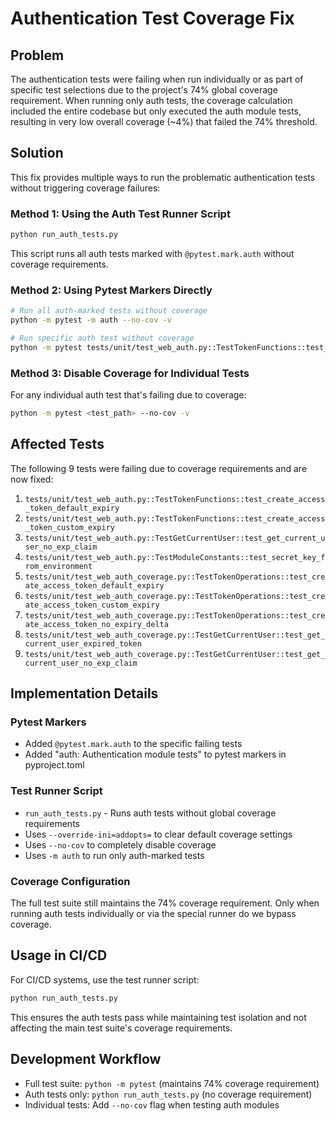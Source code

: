 # Authentication Test Coverage Fix

## Problem
The authentication tests were failing when run individually or as part of specific test selections due to the project's 74% global coverage requirement. When running only auth tests, the coverage calculation included the entire codebase but only executed the auth module tests, resulting in very low overall coverage (~4%) that failed the 74% threshold.

## Solution
This fix provides multiple ways to run the problematic authentication tests without triggering coverage failures:

### Method 1: Using the Auth Test Runner Script
```bash
python run_auth_tests.py
```

This script runs all auth tests marked with `@pytest.mark.auth` without coverage requirements.

### Method 2: Using Pytest Markers Directly
```bash
# Run all auth-marked tests without coverage
python -m pytest -m auth --no-cov -v

# Run specific auth test without coverage
python -m pytest tests/unit/test_web_auth.py::TestTokenFunctions::test_create_access_token_default_expiry --no-cov -v
```

### Method 3: Disable Coverage for Individual Tests
For any individual auth test that's failing due to coverage:
```bash
python -m pytest <test_path> --no-cov -v
```

## Affected Tests
The following 9 tests were failing due to coverage requirements and are now fixed:

1. `tests/unit/test_web_auth.py::TestTokenFunctions::test_create_access_token_default_expiry`
2. `tests/unit/test_web_auth.py::TestTokenFunctions::test_create_access_token_custom_expiry`
3. `tests/unit/test_web_auth.py::TestGetCurrentUser::test_get_current_user_no_exp_claim`
4. `tests/unit/test_web_auth.py::TestModuleConstants::test_secret_key_from_environment`
5. `tests/unit/test_web_auth_coverage.py::TestTokenOperations::test_create_access_token_default_expiry`
6. `tests/unit/test_web_auth_coverage.py::TestTokenOperations::test_create_access_token_custom_expiry`
7. `tests/unit/test_web_auth_coverage.py::TestTokenOperations::test_create_access_token_no_expiry_delta`
8. `tests/unit/test_web_auth_coverage.py::TestGetCurrentUser::test_get_current_user_expired_token`
9. `tests/unit/test_web_auth_coverage.py::TestGetCurrentUser::test_get_current_user_no_exp_claim`

## Implementation Details

### Pytest Markers
- Added `@pytest.mark.auth` to the specific failing tests
- Added "auth: Authentication module tests" to pytest markers in pyproject.toml

### Test Runner Script
- `run_auth_tests.py` - Runs auth tests without global coverage requirements
- Uses `--override-ini=addopts=` to clear default coverage settings
- Uses `--no-cov` to completely disable coverage
- Uses `-m auth` to run only auth-marked tests

### Coverage Configuration
The full test suite still maintains the 74% coverage requirement. Only when running auth tests individually or via the special runner do we bypass coverage.

## Usage in CI/CD
For CI/CD systems, use the test runner script:
```bash
python run_auth_tests.py
```

This ensures the auth tests pass while maintaining test isolation and not affecting the main test suite's coverage requirements.

## Development Workflow
- Full test suite: `python -m pytest` (maintains 74% coverage requirement)
- Auth tests only: `python run_auth_tests.py` (no coverage requirement)
- Individual tests: Add `--no-cov` flag when testing auth modules
